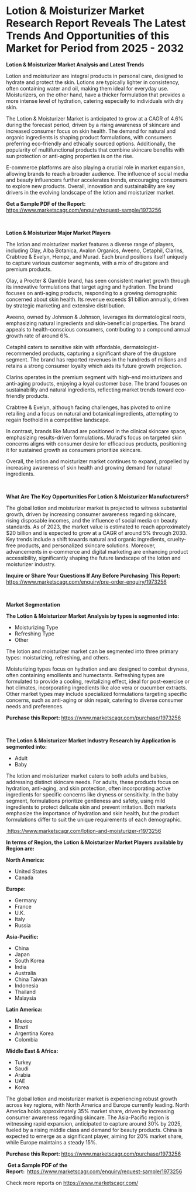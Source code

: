<p><h1>Lotion & Moisturizer Market Research Report Reveals The Latest Trends And Opportunities of this Market for Period from 2025 - 2032</h1></p><p><strong>Lotion & Moisturizer Market Analysis and Latest Trends</strong></p>
<p><p>Lotion and moisturizer are integral products in personal care, designed to hydrate and protect the skin. Lotions are typically lighter in consistency, often containing water and oil, making them ideal for everyday use. Moisturizers, on the other hand, have a thicker formulation that provides a more intense level of hydration, catering especially to individuals with dry skin.</p><p>The Lotion & Moisturizer Market is anticipated to grow at a CAGR of 4.6% during the forecast period, driven by a rising awareness of skincare and increased consumer focus on skin health. The demand for natural and organic ingredients is shaping product formulations, with consumers preferring eco-friendly and ethically sourced options. Additionally, the popularity of multifunctional products that combine skincare benefits with sun protection or anti-aging properties is on the rise. </p><p>E-commerce platforms are also playing a crucial role in market expansion, allowing brands to reach a broader audience. The influence of social media and beauty influencers further accelerates trends, encouraging consumers to explore new products. Overall, innovation and sustainability are key drivers in the evolving landscape of the lotion and moisturizer market.</p></p>
<p><strong>Get a Sample PDF of the Report:&nbsp;</strong> <a href="https://www.marketscagr.com/enquiry/request-sample/1973256?utm_campaign=2306&utm_medium=2&utm_source=Github&utm_content=ia&utm_term=08022025&utm_id=lotion-moisturizer">https://www.marketscagr.com/enquiry/request-sample/1973256</a></p>
<p>&nbsp;</p>
<p><strong>Lotion & Moisturizer Major Market Players</strong></p>
<p><p>The lotion and moisturizer market features a diverse range of players, including Olay, Alba Botanica, Avalon Organics, Aveeno, Cetaphil, Clarins, Crabtree & Evelyn, Hempz, and Murad. Each brand positions itself uniquely to capture various customer segments, with a mix of drugstore and premium products.</p><p>Olay, a Procter & Gamble brand, has seen consistent market growth through its innovative formulations that target aging and hydration. The brand focuses on anti-aging products, responding to a growing demographic concerned about skin health. Its revenue exceeds $1 billion annually, driven by strategic marketing and extensive distribution.</p><p>Aveeno, owned by Johnson & Johnson, leverages its dermatological roots, emphasizing natural ingredients and skin-beneficial properties. The brand appeals to health-conscious consumers, contributing to a compound annual growth rate of around 6%.</p><p>Cetaphil caters to sensitive skin with affordable, dermatologist-recommended products, capturing a significant share of the drugstore segment. The brand has reported revenues in the hundreds of millions and retains a strong consumer loyalty which aids its future growth projection.</p><p>Clarins operates in the premium segment with high-end moisturizers and anti-aging products, enjoying a loyal customer base. The brand focuses on sustainability and natural ingredients, reflecting market trends toward eco-friendly products.</p><p>Crabtree & Evelyn, although facing challenges, has pivoted to online retailing and a focus on natural and botanical ingredients, attempting to regain foothold in a competitive landscape.</p><p>In contrast, brands like Murad are positioned in the clinical skincare space, emphasizing results-driven formulations. Murad's focus on targeted skin concerns aligns with consumer desire for efficacious products, positioning it for sustained growth as consumers prioritize skincare.</p><p>Overall, the lotion and moisturizer market continues to expand, propelled by increasing awareness of skin health and growing demand for natural ingredients.</p></p>
<p>&nbsp;</p>
<p><strong>What Are The Key Opportunities For Lotion & Moisturizer Manufacturers?</strong></p>
<p><p>The global lotion and moisturizer market is projected to witness substantial growth, driven by increasing consumer awareness regarding skincare, rising disposable incomes, and the influence of social media on beauty standards. As of 2023, the market value is estimated to reach approximately $20 billion and is expected to grow at a CAGR of around 5% through 2030. Key trends include a shift towards natural and organic ingredients, cruelty-free products, and personalized skincare solutions. Moreover, advancements in e-commerce and digital marketing are enhancing product accessibility, significantly shaping the future landscape of the lotion and moisturizer industry.</p></p>
<p><strong>Inquire or Share Your Questions If Any Before Purchasing This Report:</strong> <a href="https://www.marketscagr.com/enquiry/pre-order-enquiry/1973256?utm_campaign=2306&utm_medium=2&utm_source=Github&utm_content=ia&utm_term=08022025&utm_id=lotion-moisturizer">https://www.marketscagr.com/enquiry/pre-order-enquiry/1973256</a></p>
<p>&nbsp;</p>
<p><strong>Market Segmentation</strong></p>
<p><strong>The Lotion & Moisturizer Market Analysis by types is segmented into:</strong></p>
<p><ul><li>Moisturizing Type</li><li>Refreshing Type</li><li>Other</li></ul></p>
<p><p>The lotion and moisturizer market can be segmented into three primary types: moisturizing, refreshing, and others. </p><p>Moisturizing types focus on hydration and are designed to combat dryness, often containing emollients and humectants. Refreshing types are formulated to provide a cooling, revitalizing effect, ideal for post-exercise or hot climates, incorporating ingredients like aloe vera or cucumber extracts. Other market types may include specialized formulations targeting specific concerns, such as anti-aging or skin repair, catering to diverse consumer needs and preferences.</p></p>
<p><strong>Purchase this Report:&nbsp;</strong><a href="https://www.marketscagr.com/purchase/1973256?utm_campaign=2306&utm_medium=2&utm_source=Github&utm_content=ia&utm_term=08022025&utm_id=lotion-moisturizer">https://www.marketscagr.com/purchase/1973256</a></p>
<p>&nbsp;</p>
<p><strong>The Lotion & Moisturizer Market Industry Research by Application is segmented into:</strong></p>
<p><ul><li>Adult</li><li>Baby</li></ul></p>
<p><p>The lotion and moisturizer market caters to both adults and babies, addressing distinct skincare needs. For adults, these products focus on hydration, anti-aging, and skin protection, often incorporating active ingredients for specific concerns like dryness or sensitivity. In the baby segment, formulations prioritize gentleness and safety, using mild ingredients to protect delicate skin and prevent irritation. Both markets emphasize the importance of hydration and skin health, but the product formulations differ to suit the unique requirements of each demographic.</p></p>
<p><a href="https://www.marketscagr.com/lotion-and-moisturizer-r1973256?utm_campaign=2306&utm_medium=2&utm_source=Github&utm_content=ia&utm_term=08022025&utm_id=lotion-moisturizer">&nbsp;https://www.marketscagr.com/lotion-and-moisturizer-r1973256</a></p>
<p><strong>In terms of Region, the Lotion & Moisturizer Market Players available by Region are:</strong></p>
<p>
    <p> <strong> North America: </strong>
        <ul>
            <li>United States</li>
            <li>Canada</li>
        </ul>
        </p> 
    <p> <strong> Europe: </strong>
        <ul>
            <li>Germany</li>
            <li>France</li>
            <li>U.K.</li>
            <li>Italy</li>
            <li>Russia</li>
        </ul>
        </p> 
    <p> <strong> Asia-Pacific: </strong>
        <ul>
            <li>China</li>
            <li>Japan</li>
            <li>South Korea</li>
            <li>India</li>
            <li>Australia</li>
            <li>China Taiwan</li>
            <li>Indonesia</li>
            <li>Thailand</li>
            <li>Malaysia</li>
        </ul>
        </p> 
    <p> <strong> Latin America: </strong>
        <ul>
            <li>Mexico</li>
            <li>Brazil</li>
            <li>Argentina Korea</li>
            <li>Colombia</li>
        </ul>
        </p> 
    <p> <strong> Middle East & Africa: </strong>
        <ul>
            <li>Turkey</li>
            <li>Saudi</li>
            <li>Arabia</li>
            <li>UAE</li>
            <li>Korea</li>
        </ul>
    </p>
    </p>
<p><p>The global lotion and moisturizer market is experiencing robust growth across key regions, with North America and Europe currently leading. North America holds approximately 35% market share, driven by increasing consumer awareness regarding skincare. The Asia-Pacific region is witnessing rapid expansion, anticipated to capture around 30% by 2025, fueled by a rising middle class and demand for beauty products. China is expected to emerge as a significant player, aiming for 20% market share, while Europe maintains a steady 15%.</p></p>
<p><strong>Purchase this Report: </strong><a href="https://www.marketscagr.com/purchase/1973256?utm_campaign=2306&utm_medium=2&utm_source=Github&utm_content=ia&utm_term=08022025&utm_id=lotion-moisturizer">https://www.marketscagr.com/purchase/1973256</a></p>
<p>&nbsp;<strong>Get a Sample PDF of the Report:&nbsp;&nbsp;</strong><a href="https://www.marketscagr.com/enquiry/request-sample/1973256?utm_campaign=2306&utm_medium=2&utm_source=Github&utm_content=ia&utm_term=08022025&utm_id=lotion-moisturizer">https://www.marketscagr.com/enquiry/request-sample/1973256</a></p>
<p><strong></strong></p>
<p>Check more reports on <a href="https://www.marketscagr.com/?utm_campaign=2306&utm_medium=2&utm_source=Github&utm_content=ia&utm_term=08022025&utm_id=lotion-moisturizer">https://www.marketscagr.com/</a></p>